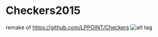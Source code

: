# Checkers2015
remake of https://github.com/LPPOINT/Checkers
![alt tag](https://cloud.githubusercontent.com/assets/2061112/6423959/2823d6bc-bf08-11e4-82d9-0a6379047038.png)
